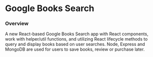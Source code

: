 # Google Books Search

### Overview

A new React-based Google Books Search app with React components, work with helper/util functions, and utilizing React lifecycle methods to query and display books based on user searches. Node, Express and MongoDB are used for users to save books, review or purchase later.

